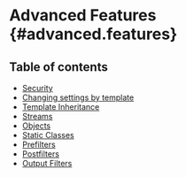 Advanced Features {#advanced.features}
=================

## Table of contents

- [Security](advanced-features/advanced-features-security.md)
- [Changing settings by template](advanced-features/advanced-features-template-settings.md)
- [Template Inheritance](advanced-features/advanced-features-template-inheritance.md)
- [Streams](advanced-features/advanced-features-streams.md)
- [Objects](advanced-features/advanced-features-objects.md)
- [Static Classes](advanced-features/advanced-features-static-classes.md)
- [Prefilters](advanced-features/advanced-features-prefilters.md)
- [Postfilters](advanced-features/advanced-features-postfilters.md)
- [Output Filters](advanced-features/advanced-features-outputfilters.md)
